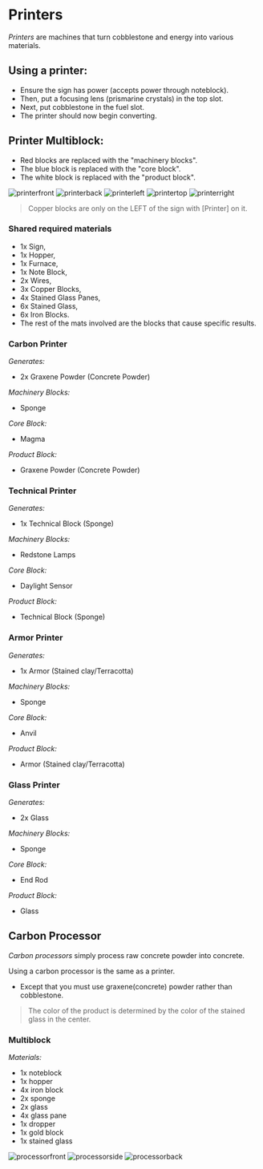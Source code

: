 # Printers
*Printers* are machines that turn cobblestone and energy into various materials.

## Using a printer:
-  Ensure the sign has power (accepts power through noteblock).
- Then, put a focusing lens (prismarine crystals) in the top slot.
- Next, put cobblestone in the fuel slot.
- The printer should now begin converting.

## Printer Multiblock: 

- Red blocks are replaced with the "machinery blocks".
- The blue block is replaced with the "core block".
- The white block is replaced with the "product block".

![printerfront]
![printerback]
![printerleft]
![printertop]
![printerright]

> Copper blocks are only on the LEFT of the sign with [Printer] on it.

### Shared required materials
- 1x Sign,
- 1x Hopper,
- 1x Furnace,
- 1x Note Block,
- 2x Wires,
- 3x Copper Blocks,
- 4x Stained Glass Panes,
- 6x Stained Glass,
- 6x Iron Blocks.
- The rest of the mats involved are the blocks that cause specific results.

### Carbon Printer

*Generates:* 
- 2x Graxene Powder (Concrete Powder)

*Machinery Blocks:*
- Sponge

*Core Block:*
- Magma

*Product Block:*
- Graxene Powder (Concrete Powder)


### Technical Printer

*Generates:*
- 1x Technical Block (Sponge)

*Machinery Blocks:*
- Redstone Lamps

*Core Block:*
- Daylight Sensor

*Product Block:*
- Technical Block (Sponge)


### Armor Printer

*Generates:*
- 1x Armor (Stained clay/Terracotta)

*Machinery Blocks:*
- Sponge

*Core Block:*
- Anvil

*Product Block:*
- Armor (Stained clay/Terracotta)


### Glass Printer

*Generates:*
- 2x Glass

*Machinery Blocks:*
- Sponge

*Core Block:*
- End Rod

*Product Block:*
- Glass

## Carbon Processor

*Carbon processors* simply process raw concrete powder into concrete.

Using a carbon processor is the same as a printer.
- Except that you must use graxene(concrete) powder rather than cobblestone.

> The color of the product is determined by the color of the stained glass in the center.

### Multiblock
*Materials:*
- 1x noteblock
- 1x hopper
- 4x iron block
- 2x sponge
- 2x glass
- 4x glass pane
- 1x dropper
- 1x gold block
- 1x stained glass

![processorfront]
![processorside]
![processorback]

[printerfront]: https://i.imgur.com/tjKPkNQ.png
[printerback]: https://i.imgur.com/5iU9gLW.png
[printerleft]: https://i.imgur.com/8qjwpaV.png
[printertop]: https://i.imgur.com/XXqIqu0.png
[printerright]: https://i.imgur.com/yOrnncs.png
[processorfront]: https://i.imgur.com/ByzG2fX.png
[processorside]: https://i.imgur.com/m9sfK3b.png
[processorback]: https://i.imgur.com/PGR9mUK.png